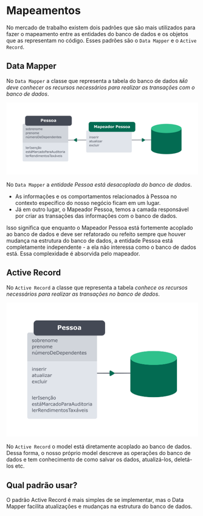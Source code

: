 # Mapeamentos
No mercado de trabalho existem dois padrões que são mais utilizados para fazer o mapeamento entre as entidades do banco de dados e os objetos que as representam no código. Esses padrões são o `Data Mapper` e o `Active Record`.


## Data Mapper
No `Data Mapper` a classe que representa a tabela do banco de dados *`NÃO` deve conhecer os recursos necessários para realizar as transações com o banco de dados*.

<img src="../img/../../img/orm-data-mapper.png">

No `Data Mapper` a *entidade Pessoa está desacoplada do banco de dados*.
- As informações e os comportamentos relacionados à Pessoa no contexto específico do nosso negócio ficam em um lugar.
- Já em outro lugar, o Mapeador Pessoa, temos a camada responsável por criar as transações das informações com o banco de dados.

Isso significa que enquanto o Mapeador Pessoa está fortemente acoplado ao banco de dados e deve ser refatorado ou refeito sempre que houver mudança na estrutura do banco de dados, a entidade Pessoa está completamente independente - a ela não interessa como o banco de dados está. Essa complexidade é absorvida pelo mapeador.


## Active Record
No `Active Record` a classe que representa a tabela *conhece os recursos necessários para realizar as transações no banco de dados*.

<img src="../img/../../img/orm-active-record.png">

No `Active Record` o model está diretamente acoplado ao banco de dados. Dessa forma, o nosso próprio model descreve as operações do banco de dados e tem conhecimento de como salvar os dados, atualizá-los, deletá-los etc.


## Qual padrão usar?
O padrão Active Record é mais simples de se implementar, mas o Data Mapper facilita atualizações e mudanças na estrutura do banco de dados.
